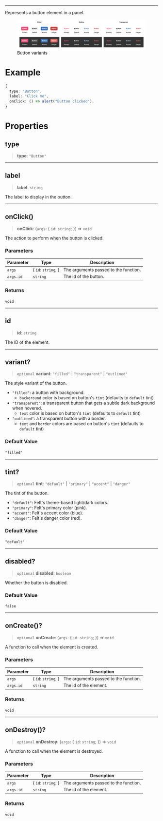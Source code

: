 ***

Represents a button element in a panel.

<figure>
  <img src="../_media/button-showcase.png" alt="Button variants" />

  <figcaption>Button variants</figcaption>
</figure>

# Example

```typescript
{
  type: "Button",
  label: "Click me",
  onClick: () => alert("Button clicked"),
}
```

# Properties

## type

> **type**: `"Button"`

***

## label

> **label**: `string`

The label to display in the button.

***

## onClick()

> **onClick**: (`args`: \{ `id`: `string`; }) => `void`

The action to perform when the button is clicked.

### Parameters

| Parameter | Type                 | Description                           |
| --------- | -------------------- | ------------------------------------- |
| `args`    | \{ `id`: `string`; } | The arguments passed to the function. |
| `args.id` | `string`             | The id of the button.                 |

### Returns

`void`

***

## id

> **id**: `string`

The ID of the element.

***

## variant?

> `optional` **variant**: `"filled"` | `"transparent"` | `"outlined"`

The style variant of the button.

* `"filled"`: a button with background.
  * `background` color is based on button's `tint` (defaults to `default` tint)
* `"transparent"`: a transparent button that gets a subtle dark background when hovered.
  * `text` color is based on button's `tint` (defaults to `default` tint)
* `"outlined"`: a transparent button with a border.
  * `text` and `border` colors are based on button's `tint` (defaults to `default` tint)

### Default Value

`"filled"`

***

## tint?

> `optional` **tint**: `"default"` | `"primary"` | `"accent"` | `"danger"`

The tint of the button.

* `"default"`: Felt's theme-based light/dark colors.
* `"primary"`: Felt's primary color (pink).
* `"accent"`: Felt's accent color (blue).
* `"danger"`: Felt's danger color (red).

### Default Value

`"default"`

***

## disabled?

> `optional` **disabled**: `boolean`

Whether the button is disabled.

### Default Value

`false`

***

## onCreate()?

> `optional` **onCreate**: (`args`: \{ `id`: `string`; }) => `void`

A function to call when the element is created.

### Parameters

| Parameter | Type                 | Description                           |
| --------- | -------------------- | ------------------------------------- |
| `args`    | \{ `id`: `string`; } | The arguments passed to the function. |
| `args.id` | `string`             | The id of the element.                |

### Returns

`void`

***

## onDestroy()?

> `optional` **onDestroy**: (`args`: \{ `id`: `string`; }) => `void`

A function to call when the element is destroyed.

### Parameters

| Parameter | Type                 | Description                           |
| --------- | -------------------- | ------------------------------------- |
| `args`    | \{ `id`: `string`; } | The arguments passed to the function. |
| `args.id` | `string`             | The id of the element.                |

### Returns

`void`
